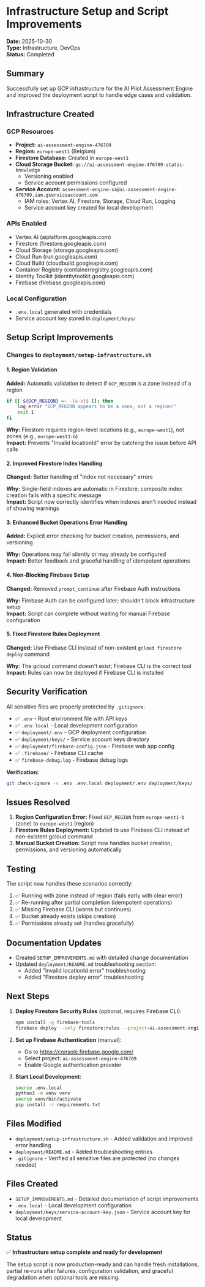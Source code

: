 # Infrastructure Setup and Script Improvements

**Date:** 2025-10-30  
**Type:** Infrastructure, DevOps  
**Status:** Completed

## Summary

Successfully set up GCP infrastructure for the AI Pilot Assessment Engine and improved the deployment script to handle edge cases and validation.

## Infrastructure Created

### GCP Resources
- **Project:** `ai-assessment-engine-476709`
- **Region:** `europe-west1` (Belgium)
- **Firestore Database:** Created in `europe-west1`
- **Cloud Storage Bucket:** `gs://ai-assessment-engine-476709-static-knowledge`
  - Versioning enabled
  - Service account permissions configured
- **Service Account:** `assessment-engine-sa@ai-assessment-engine-476709.iam.gserviceaccount.com`
  - IAM roles: Vertex AI, Firestore, Storage, Cloud Run, Logging
  - Service account key created for local development

### APIs Enabled
- Vertex AI (aiplatform.googleapis.com)
- Firestore (firestore.googleapis.com)
- Cloud Storage (storage.googleapis.com)
- Cloud Run (run.googleapis.com)
- Cloud Build (cloudbuild.googleapis.com)
- Container Registry (containerregistry.googleapis.com)
- Identity Toolkit (identitytoolkit.googleapis.com)
- Firebase (firebase.googleapis.com)

### Local Configuration
- `.env.local` generated with credentials
- Service account key stored in `deployment/keys/`

## Setup Script Improvements

### Changes to `deployment/setup-infrastructure.sh`

#### 1. Region Validation
**Added:** Automatic validation to detect if `GCP_REGION` is a zone instead of a region

```bash
if [[ ${GCP_REGION} =~ -[a-z]$ ]]; then
    log_error "GCP_REGION appears to be a zone, not a region!"
    exit 1
fi
```

**Why:** Firestore requires region-level locations (e.g., `europe-west1`), not zones (e.g., `europe-west1-b`)  
**Impact:** Prevents "Invalid locationId" error by catching the issue before API calls

#### 2. Improved Firestore Index Handling
**Changed:** Better handling of "index not necessary" errors

**Why:** Single-field indexes are automatic in Firestore; composite index creation fails with a specific message  
**Impact:** Script now correctly identifies when indexes aren't needed instead of showing warnings

#### 3. Enhanced Bucket Operations Error Handling
**Added:** Explicit error checking for bucket creation, permissions, and versioning

**Why:** Operations may fail silently or may already be configured  
**Impact:** Better feedback and graceful handling of idempotent operations

#### 4. Non-Blocking Firebase Setup
**Changed:** Removed `prompt_continue` after Firebase Auth instructions

**Why:** Firebase Auth can be configured later; shouldn't block infrastructure setup  
**Impact:** Script can complete without waiting for manual Firebase configuration

#### 5. Fixed Firestore Rules Deployment
**Changed:** Use Firebase CLI instead of non-existent `gcloud firestore deploy` command

**Why:** The gcloud command doesn't exist; Firebase CLI is the correct tool  
**Impact:** Rules can now be deployed if Firebase CLI is installed

## Security Verification

All sensitive files are properly protected by `.gitignore`:

- ✅ `.env` - Root environment file with API keys
- ✅ `.env.local` - Local development configuration
- ✅ `deployment/.env` - GCP deployment configuration
- ✅ `deployment/keys/` - Service account keys directory
- ✅ `deployment/firebase-config.json` - Firebase web app config
- ✅ `.firebase/` - Firebase CLI cache
- ✅ `firebase-debug.log` - Firebase debug logs

**Verification:**
```bash
git check-ignore -v .env .env.local deployment/.env deployment/keys/
```

## Issues Resolved

1. **Region Configuration Error:** Fixed `GCP_REGION` from `europe-west1-b` (zone) to `europe-west1` (region)
2. **Firestore Rules Deployment:** Updated to use Firebase CLI instead of non-existent gcloud command
3. **Manual Bucket Creation:** Script now handles bucket creation, permissions, and versioning automatically

## Testing

The script now handles these scenarios correctly:

1. ✅ Running with zone instead of region (fails early with clear error)
2. ✅ Re-running after partial completion (idempotent operations)
3. ✅ Missing Firebase CLI (warns but continues)
4. ✅ Bucket already exists (skips creation)
5. ✅ Permissions already set (handles gracefully)

## Documentation Updates

- Created `SETUP_IMPROVEMENTS.md` with detailed change documentation
- Updated `deployment/README.md` troubleshooting section:
  - Added "Invalid locationId error" troubleshooting
  - Added "Firestore deploy error" troubleshooting

## Next Steps

1. **Deploy Firestore Security Rules** (optional, requires Firebase CLI):
   ```bash
   npm install -g firebase-tools
   firebase deploy --only firestore:rules --project=ai-assessment-engine-476709
   ```

2. **Set up Firebase Authentication** (manual):
   - Go to https://console.firebase.google.com/
   - Select project: `ai-assessment-engine-476709`
   - Enable Google authentication provider

3. **Start Local Development**:
   ```bash
   source .env.local
   python3 -m venv venv
   source venv/bin/activate
   pip install -r requirements.txt
   ```

## Files Modified

- `deployment/setup-infrastructure.sh` - Added validation and improved error handling
- `deployment/README.md` - Added troubleshooting entries
- `.gitignore` - Verified all sensitive files are protected (no changes needed)

## Files Created

- `SETUP_IMPROVEMENTS.md` - Detailed documentation of script improvements
- `.env.local` - Local development configuration
- `deployment/keys/service-account-key.json` - Service account key for local development

## Status

✅ **Infrastructure setup complete and ready for development**

The setup script is now production-ready and can handle fresh installations, partial re-runs after failures, configuration validation, and graceful degradation when optional tools are missing.
